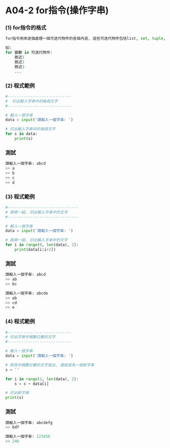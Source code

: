 # A04-2 for指令(操作字串)


### (1) for指令的格式
``` python
for指令用來逐個處理一個可迭代物件的各個內容, 這些可迭代物件包括list, set, tuple, dict及str等.

如:
for 變數 in 可迭代物件:
    敘述1
    敘述2
    敘述3
    ...
```

### (2) 程式範例
``` python
#----------------------------
#  印出輸入字串中的每個文字
#----------------------------

# 輸入一個字串
data = input('請輸入一個字串: ')

# 印出輸入字串中的每個文字
for s in data:
    print(s)
```

### 測試
``` python
請輸入一個字串: abcd
>> a
>> b
>> c
>> d
```

### (3) 程式範例
``` python
#-------------------------------
# 兩兩一組, 印出輸入字串中的文字
#-------------------------------

# 輸入一個字串
data = input('請輸入一個字串: ')

# 兩兩一組, 印出輸入字串中的文字
for i in range(0, len(data), 2):
    print(data[i:i+2])
```

### 測試
``` python
請輸入一個字串: abcd
>> ab
>> bc

請輸入一個字串: abcde
>> ab
>> cd
>> e
```


### (4) 程式範例
``` python
#----------------------------
# 印出字串中偶數位數的文字
#----------------------------

# 輸入一個字串
data = input('請輸入一個字串: ')

# 將其中偶數位數的文字取出, 連結成為一個新字串
s = ''

for i in range(1, len(data), 2):
    s = s + data[i]

# 印出新字串
print(s)
```

### 測試
``` python
請輸入一個字串: abcdefg
>> bdf

請輸入一個字串: 123456
>> 246
```
